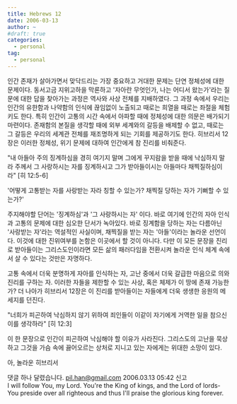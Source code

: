 ```yaml
---
title: Hebrews 12
date: 2006-03-13
author: ~
#draft: true
categories:
  - personal
tag:
  - personal
---
```




인간 존재가 살아가면서 맞닥드리는 가장 중요하고 거대한 문제는 단연 정체성에 대한 문제이다. 동서고금 지위고하을 막론하고 '자아란 무엇인가, 나는 어디서 왔는가'라는 질문에 대한 답을 찾아가는 과정은 역사와 사상 전체를 지배하였다. 그 과정 속에서 우리는 인간의 유한함과 나약함의 인식에 끊임없이 노출되고 때로는 희열을 때로는 좌절을 체험키도 한다. 특히 인간이 고통의 시간 속에서 아파할 때에 정체성에 대한 의문은 배가되기 마련이다. 존재함의 본질을 생각할 때에 외부 세계와의 갈등을 배제할 수 없고, 때로는 그 갈등은 우리의 세계관 전체를 재조명하게 되는 기회를 제공하기도 한다.
히브리서 12장은 이러한 정체성, 위기 문제에 대하여 인간에게 참 진리를 비춰준다.

"내 아들아 주의 징계하심을 경히 여기지 말며 그에게 꾸지람을 받을 때에 낙심하지 말라
주께서 그 사랑하시는 자를 징계하시고 그가 받아들이시는 아들마다 채찍질하심이라" [히 12:5-6]

'어떻게 고통받는 자를 사랑받는 자라 칭할 수 있는가? 채찍질 당하는 자가 기뻐할 수 있는가?'

주지해야할 단어는 '징계하심'과 '그 사랑하시는 자' 이다. 바로 여기에 인간의 자아 인식과 고통의 문제에 대한 심오한 단서가 녹아있다. 바로 징계함을 당하는 자는 다름아닌 '사랑받는 자'라는 역설적인 사실이며, 채찍질을 받는 자는 '아들'이라는 놀라운 선언이다. 이것에 대한 진위여부를 논함은 이곳에서 할 것이 아니다. 다만 이 모든 문장을 진리로 받아들이는 그리스도인이라면 모든 삶의 패러다임을 전환시켜 놀라운 인식 체계 속에서 살 수 있다는 것만은 자명하다. 

고통 속에서 더욱 분명하게 자아를 인식하는 자, 고난 중에서 더욱 갈급한 마음으로 의와 진리를 구하는 자. 이러한 자들을 제한할 수 있는 사상, 혹은 체제가 이 땅에 존재 가능한가? 더 나아가 히브리서 12장은 이 진리를 받아들이는 자들에게 더욱 생생한 응원의 메세지를 던진다. 

"너희가 피곤하여 낙심하지 않기 위하여 죄인들이 이같이 자기에게 거역한 일을 참으신 이를 생각하라" [히 12:3]

이 한 문장으로 인간이 피곤하여 낙심해야 할 이유가 사라진다. 그리스도의 고난을 묵상하고 그것을 가슴 속에 끓어오르는 상처로 지니고 있는 자에게는 위대한 소망이 있다.

아, 놀라운 히브리서


 댓글 하나 달렸습니다.
pil.han@gmail.com 2006.03.13 05:42 신고   
I will follow You, my Lord. You're the King of kings, and the Lord of lords- You preside over all righteous and thus I'll praise the glorious king forever.





